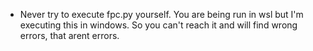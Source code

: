 - Never try to execute fpc.py yourself. You are being run in wsl but I'm executing this in windows. So you can't reach it and will find wrong errors, that arent errors.